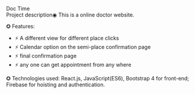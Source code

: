 Doc Time<br/>
Project description◉ This is a online doctor website.<br/>

✪ Features: <br/>

-   ⚡ A different view for different place clicks <br/>
-   ⚡ Calendar option on the semi-place confirmation page <br/>
-   ⚡ final confirmation page <br/>
-   ⚡ any one can get appointment from any where <br/>

✪ Technologies used: React.js, JavaScript(ES6), Bootstrap 4 for front-end; Firebase for hoisting and authentication.
